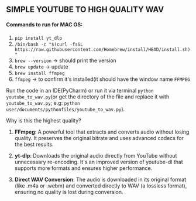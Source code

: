 ## SIMPLE YOUTUBE TO HIGH QUALITY WAV

#### Commands to run for MAC OS:

1. `pip install yt_dlp`
2. `/bin/bash -c "$(curl -fsSL https://raw.githubusercontent.com/Homebrew/install/HEAD/install.sh)"`
3. `brew --version` -> should print the version
4. `brew update` -> update
5. `brew install ffmpeg`
6. `ffmpeg` -> to confirm it's installed(it should have the window name `FFMPEG`


Run the code in an IDE(PyCharm) or run it via terminal `python youtube_to_wav.py`(or get the directory of the file and replace it with `youtube_to_wav.py`; e.g: `python user/documents/pythonfiles/youtube_to_wav.py`).

Why is this the highest quality?
1. **FFmpeg**: A powerful tool that extracts and converts audio without losing quality. It preserves the original bitrate and uses advanced codecs for the best results.

2. **yt-dlp**: Downloads the original audio directly from YouTube without unnecessary re-encoding. It's an improved version of youtube-dl that supports more formats and ensures higher performance.

3. **Direct WAV Conversion**: The audio is downloaded in its original format (like .m4a or .webm) and converted directly to WAV (a lossless format), ensuring no quality is lost during conversion.




